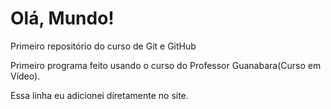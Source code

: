 # Olá, Mundo!
 Primeiro repositório do curso de Git e GitHub
 
Primeiro programa feito usando o curso do Professor Guanabara(Curso em Vídeo).

Essa linha eu adicionei diretamente no site.
